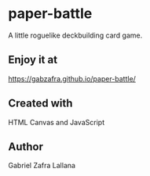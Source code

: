 # paper-battle

A little roguelike deckbuilding card game.

## Enjoy it at 

https://gabzafra.github.io/paper-battle/

## Created with

HTML Canvas and JavaScript

## Author

Gabriel Zafra Lallana


